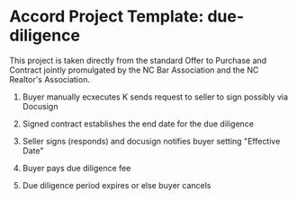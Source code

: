 
# Accord Project Template: due-diligence

This project is taken directly from the standard Offer to Purchase and Contract  jointly promulgated by the NC Bar Association and the NC Realtor's Association. 



1. Buyer manually ecxecutes K sends request to seller to sign possibly via Docusign

2. Signed contract establishes the end date for the due diligence

3. Seller signs (responds) and docusign notifies buyer setting "Effective Date" 

4. Buyer pays due diligence fee

5. Due diligence period expires  or else buyer cancels
